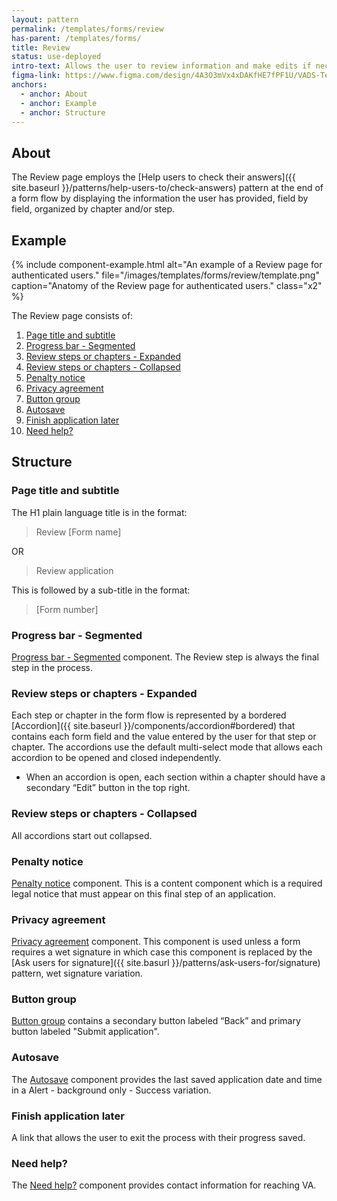 ```yaml
---
layout: pattern
permalink: /templates/forms/review
has-parent: /templates/forms/
title: Review
status: use-deployed
intro-text: Allows the user to review information and make edits if necessary.
figma-link: https://www.figma.com/design/4A3O3mVx4xDAKfHE7fPF1U/VADS-Templates--Patterns--and-Forms?m=auto&node-id=2694-27118&t=trebutugV9jwUgJ1-1
anchors:
  - anchor: About
  - anchor: Example
  - anchor: Structure
---
```


## About

The Review page employs the [Help users to check their answers]({{ site.baseurl }}/patterns/help-users-to/check-answers) pattern at the end of a form flow by displaying the information the user has provided, field by field, organized by chapter and/or step.

## Example

{% include component-example.html alt="An example of a Review page for authenticated users." file="/images/templates/forms/review/template.png" caption="Anatomy of the Review page for authenticated users." class="x2" %}

The Review page consists of:

1. [Page title and subtitle](#page-title-and-subtitle)
2. [Progress bar - Segmented](#progress-bar-segmented)
3. [Review steps or chapters - Expanded](#review-steps-or-chapters---expanded)
4. [Review steps or chapters - Collapsed](#review-steps-or-chapters---collapsed)
5. [Penalty notice](#penalty-notice)
6. [Privacy agreement](#privacy-agreement)
7. [Button group](#button-group)
8. [Autosave](#autosave)
9. [Finish application later](#finish-application-later)
10. [Need help?](#need-help)

## Structure

### Page title and subtitle

The H1 plain language title is in the format:

> Review [Form name]

OR

> Review application

This is followed by a sub-title in the format:

> [Form number]

### Progress bar - Segmented

[Progress bar - Segmented]({{site.baseurl}}/components/form/progress-bar-segmented) component. The Review step is always the final step in the process.

### Review steps or chapters - Expanded

Each step or chapter in the form flow is represented by a bordered [Accordion]({{ site.baseurl }}/components/accordion#bordered) that contains each form field and the value entered by the user for that step or chapter. The accordions use the default multi-select mode that allows each accordion to be opened and closed independently.

* When an accordion is open, each section within a chapter should have a secondary “Edit” button in the top right.

### Review steps or chapters - Collapsed

All accordions start out collapsed.

### Penalty notice

[Penalty notice]({{site.baseurl}}/components/form/penalty-notice) component. This is a content component which is a required legal notice that must appear on this final step of an application.

### Privacy agreement

[Privacy agreement]({{site.baseurl}}/components/form/privacy-agreement) component. This component is used unless a form requires a wet signature in which case this component is replaced by the [Ask users for signature]({{ site.basurl }}/patterns/ask-users-for/signature) pattern, wet signature variation.

### Button group

[Button group]({{site.baseurl}}/components/button/button-group) contains a secondary button labeled “Back” and primary button labeled "Submit application".

### Autosave

The [Autosave]({{site.baseurl}}/components/form/autosave) component provides the last saved application date and time in a Alert - background only - Success variation.

### Finish application later

A link that allows the user to exit the process with their progress saved.

### Need help?

The [Need help?]({{site.baseurl}}/components/form/need-help) component provides contact information for reaching VA.
